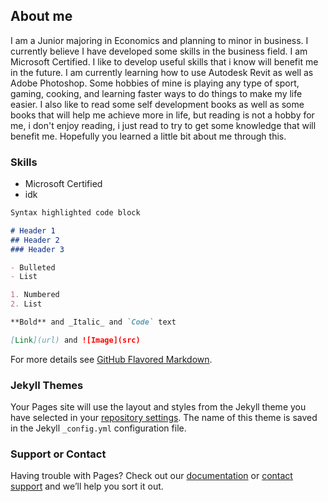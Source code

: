 ## About me

I am a Junior majoring in Economics and planning to minor in business. I currently believe I have developed some skills in the business field. I am Microsoft Certified. I like to develop useful skills that i know will benefit me in the future. I am currently learning how to use Autodesk Revit as well as Adobe Photoshop. Some hobbies of mine is playing any type of sport, gaming, cooking,  and learning faster ways to do things to make my life easier. I also like to read some self development books as well as some books that will help me achieve more in life, but reading is not a hobby for me, i don't enjoy reading, i just read to try to get some knowledge that will benefit me. Hopefully you learned a little bit about me through this.

### Skills

- Microsoft Certified
- idk
  


```markdown
Syntax highlighted code block

# Header 1
## Header 2
### Header 3

- Bulleted
- List

1. Numbered
2. List

**Bold** and _Italic_ and `Code` text

[Link](url) and ![Image](src)
```

For more details see [GitHub Flavored Markdown](https://guides.github.com/features/mastering-markdown/).

### Jekyll Themes

Your Pages site will use the layout and styles from the Jekyll theme you have selected in your [repository settings](https://github.com/NitsudP/DustinPham/settings). The name of this theme is saved in the Jekyll `_config.yml` configuration file.

### Support or Contact

Having trouble with Pages? Check out our [documentation](https://docs.github.com/categories/github-pages-basics/) or [contact support](https://github.com/contact) and we’ll help you sort it out.
